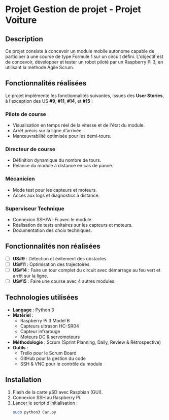 # Projet Gestion de projet - Projet Voiture

## Description

Ce projet consiste à concevoir un module mobile autonome capable de participer à une course de type Formule 1 sur un circuit défini. L'objectif est de concevoir, développer et tester un robot piloté par un Raspberry Pi 3, en utilisant la méthode Agile Scrum.

## Fonctionnalités réalisées

Le projet implémente les fonctionnalités suivantes, issues des **User Stories**, à l'exception des US **#9**, **#11**, **#14**, et **#15** :

### Pilote de course
- Visualisation en temps réel de la vitesse et de l'état du module.
- Arrêt précis sur la ligne d'arrivée.
- Manœuvrabilité optimisée pour les demi-tours.

### Directeur de course
- Définition dynamique du nombre de tours.
- Relance du module à distance en cas de panne.

### Mécanicien
- Mode test pour les capteurs et moteurs.
- Accès aux logs et diagnostics à distance.

### Superviseur Technique
- Connexion SSH/Wi-Fi avec le module.
- Réalisation de tests unitaires sur les capteurs et moteurs.
- Documentation des choix techniques.

## Fonctionnalités non réalisées

- [ ] **US#9** : Détection et évitement des obstacles.
- [ ] **US#11** : Optimisation des trajectoires.
- [ ] **US#14** : Faire un tour complet du circuit avec démarrage au feu vert et arrêt sur la ligne.
- [ ] **US#15** : Faire une course avec 4 autres modules.

## Technologies utilisées

- **Langage** : Python 3
- **Matériel** :
  - Raspberry Pi 3 Model B
  - Capteurs ultrason HC-SR04
  - Capteur infrarouge
  - Moteurs DC & servomoteurs
- **Méthodologie** : Scrum (Sprint Planning, Daily, Review & Rétrospective)
- **Outils** :
  - Trello pour le Scrum Board
  - GitHub pour la gestion du code
  - SSH & VNC pour le contrôle du module

## Installation

1. Flash de la carte µSD avec Raspbian (GUI).
2. Connexion SSH au Raspberry Pi.
3. Lancer le script d’initialisation :
   ```bash
   sudo python3 Car.py

